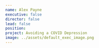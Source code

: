 ```yaml
---
name: Alex Payne
executive: false
director: false
lead: false
position:  
project: Avoiding a COVID Depression
image: ../assets/default_exec_image.png
---
```

